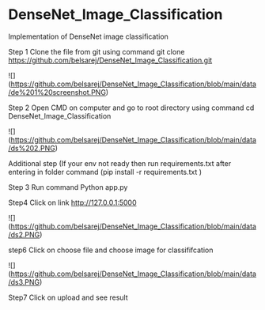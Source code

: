 # DenseNet_Image_Classification
Implementation of DenseNet image classification

Step 1 Clone the file from git using command git clone https://github.com/belsarej/DenseNet_Image_Classification.git

![] (https://github.com/belsarej/DenseNet_Image_Classification/blob/main/data/de%201%20screenshot.PNG)


Step 2 Open CMD on computer and go to root directory using command cd DenseNet_Image_Classification

![] (https://github.com/belsarej/DenseNet_Image_Classification/blob/main/data/ds%202.PNG)

Additional step (If your env not ready then run requirements.txt after entering in folder command (pip install -r requirements.txt )


Step 3 Run command Python app.py


Step4 Click on link http://127.0.0.1:5000

![] (https://github.com/belsarej/DenseNet_Image_Classification/blob/main/data/ds2.PNG)

step6  Click on choose file and choose image for classififcation

![] (https://github.com/belsarej/DenseNet_Image_Classification/blob/main/data/ds3.PNG)

Step7  Click on upload and see result 
